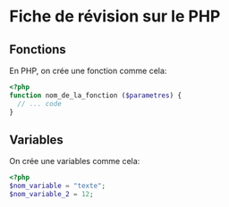 # Fiche de révision sur le PHP

## Fonctions
En PHP, on crée une fonction comme cela:
```php
<?php
function nom_de_la_fonction ($parametres) {
  // ... code
}
```

## Variables
On crée une variables comme cela:
```php
<?php
$nom_variable = "texte";
$nom_variable_2 = 12;
```
